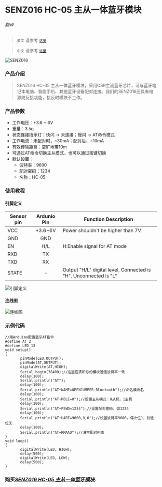 # SENZ016 HC-05 主从一体蓝牙模块

###### 翻译

> `英文` 请参考 [`这里`](https://github.com/njustcjj/SENZ016-HC-05-Bluetooth-Module-Master-Slave/blob/master/README.md)

> `中文` 请参考 [`这里`](https://github.com/njustcjj/SENZ016-HC-05-Bluetooth-Module-Master-Slave/blob/master/README_CN.md)

![](https://github.com/njustcjj/SENZ016-HC-05-Bluetooth-Module-Master-Slave/blob/master/pic/SENZ016.jpg "SENZ016")
 

### 产品介绍

> SENZ016 HC-05 主从一体蓝牙模块，采用CSR主流蓝牙芯片，可与蓝牙笔记本电脑、智能手机、其他蓝牙设备配对连接。我们的SENZ016还具有电源防反接功能，接反时模块不工作。


### 产品参数

- 工作电压：+3.6 ~ 6V
- 重量：3.5g
- 状态连接指示灯：快闪 -> 未连接；慢闪 -> AT命令模式
- 工作电流：未配对时，~30mA；配对后，~10mA
- 有效传输距离：空旷地带10m
- 可通过AT命令切换主从模式，也可以通过按键切换
- 默认设置：
	- 波特率：9600
	- 配对密码：1234
	- 名称：HC-05


### 使用教程

#### 引脚定义

|Sensor pin|Ardunio Pin|Function Description|
|-|:-:|-|
|VCC|+3.6~6V|Power shouldn't be higher than 7V|
|GND|GND||
|EN|H/L|H:Enable signal for AT mode|
|RXD|TX||
|TXD|RX||
|STATE|-|Output "H/L" digital level, Connected is "H", Unconnected is "L"|

![](https://github.com/njustcjj/SENZ016-HC-05-Bluetooth-Module-Master-Slave/blob/master/pic/SENZ016_pin.jpg "引脚定义") 


#### 连线图

![](https://github.com/njustcjj/SENZ016-HC-05-Bluetooth-Module-Master-Slave/blob/master/pic/SENZ016_connect.png "连线图") 


### 示例代码

	//用Arduino配置蓝牙AT指令
	#define AT 2
	#define LED 13
	void setup()
	{
	       pinMode(LED,OUTPUT);
	       pinMode(AT,OUTPUT);
	       digitalWrite(AT,HIGH);
	       Serial.begin(38400);//这里应该和你的模块通信波特率一致
	       delay(100);
	       Serial.println("AT");
	       delay(100);
	       Serial.println("AT+NAME=OPENJUMPER-Bluetooth");//命名模块名
	       delay(100);
	       Serial.println("AT+ROLE=0");//设置主从模式：0从机，1主机
	       delay(100);
	       Serial.println("AT+PSWD=1234");//设置配对密码，如1234
	       delay(100);
	       Serial.println("AT+UART=9600,0,0");//设置波特率9600，停止位1，校验位无
	       delay(100);
	       Serial.println("AT+RMAAD");//清空配对列表
	}
	void loop()
	{
	       digitalWrite(LED, HIGH);
	       delay(500);
	       digitalWrite(LED, LOW);
	       delay(500);
	}


### 购买[*SENZ016 HC-05 主从一体蓝牙模块*](https://www.ebay.com/).